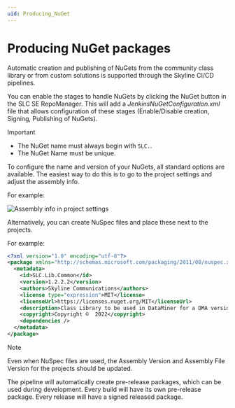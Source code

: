 ```yaml
---
uid: Producing_NuGet
---
```


# Producing NuGet packages

Automatic creation and publishing of NuGets from the community class library or from custom solutions is supported through the Skyline CI/CD pipelines.

You can enable the stages to handle NuGets by clicking the NuGet button in the SLC SE RepoManager. This will add a *JenkinsNuGetConfiguration.xml* file that allows configuration of these stages (Enable/Disable creation, Signing, Publishing of NuGets).

> [!IMPORTANT]
>
> - The NuGet name must always begin with `SLC.`.
> - The NuGet Name must be unique.

To configure the name and version of your NuGets, all standard options are available. The easiest way to do this is to go to the project settings and adjust the assembly info.

For example:

![Assembly info in project settings](~/develop/images/Assembly_info_NuGet.png)

Alternatively, you can create NuSpec files and place these next to the projects.

For example:

```xml
<?xml version="1.0" encoding="utf-8"?>
<package xmlns="http://schemas.microsoft.com/packaging/2011/08/nuspec.xsd">
  <metadata>
    <id>SLC.Lib.Common</id>
    <version>1.2.2.2</version>
    <authors>Skyline Communications</authors>
    <license type="expression">MIT</license>
    <licenseUrl>https://licenses.nuget.org/MIT</licenseUrl>
    <description>Class Library to be used in DataMiner for a DMA version larger than 10.0.3</description>
    <copyright>Copyright ©  2022</copyright>
    <dependencies />
  </metadata>
</package>
```

> [!NOTE]
> Even when NuSpec files are used, the Assembly Version and Assembly File Version for the projects should be updated.

The pipeline will automatically create pre-release packages, which can be used during development. Every build will have its own pre-release package. Every release will have a signed released package.
